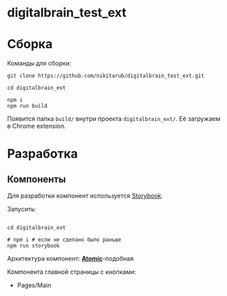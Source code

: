 # digitalbrain_test_ext


# Сборка

Команды для сборки:
```
git clone https://github.com/nikitarub/digitalbrain_test_ext.git

cd digitalbrain_ext

npm i
npm run build
```

Появится папка `build/` внутри проекта `digitalbrain_ext/`. Её загружаем в Chrome extension.

# Разработка

## Компоненты
Для разработки компонент используется [Storybook](https://storybook.js.org/).

Запусить:
```

cd digitalbrain_ext

# npm i # если не сделано было раньше
npm run storybook
```

Архитектура компонент: **[Atomic](https://bradfrost.com/blog/post/atomic-web-design/)**-подобная

Компонента главной страницы с кнопками:
* Pages/Main

